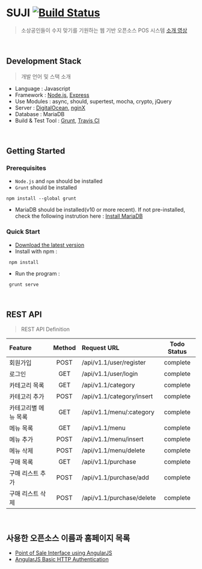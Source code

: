 

# SUJI [![Build Status](https://travis-ci.org/naver-d2-suji/suji.svg)](https://travis-ci.org/naver-d2-suji/suji)
> 소상공인들이 수지 맞기를 기원하는 웹 기반 오픈소스 POS 시스템
> [소개 영상](https://youtu.be/l0Vc1MUqqkE)

&nbsp;

## Development Stack
> 개발 언어 및 스택 소개

- Language : Javascript
- Framework : [Node.js](https://nodejs.org/), [Express](http://expressjs.com/)
- Use Modules : async, should, supertest, mocha, crypto, jQuery
- Server : [DigitalOcean](https://www.digitalocean.com/), [nginX](http://nginx.org/)
- Database : MariaDB
- Build & Test Tool : [Grunt](http://gruntjs.com/), [Travis CI](https://travis-ci.com/)


&nbsp;
## Getting Started
### Prerequisites
- `Node.js` and `npm` should be installed
- `Grunt` should be installed
```shell
npm install --global grunt
```
- MariaDB should be installed(v10 or more recent). If not pre-installed, check the following instrution here : [Install MariaDB](https://www.vultr.com/docs/install-mariadb-on-ubuntu-14-04)

### Quick Start
- [Download the latest version](https://github.com/naver-d2-suji/suji/archive/develop.zip)
- Install with npm :
```shell
 npm install
```
- Run the program :
```shell
 grunt serve
```

&nbsp;
## REST API
> REST API Definition

| Feature |	Method	| Request URL | Todo Status |
| :------------ |	:-------:	| :-----------------| :--------: |
| 회원가입 |	POST	| /api/v1.1/user/register | complete |
| 로그인 |	GET	| /api/v1.1/user/login | complete |
| 카테고리 목록 |	GET	| /api/v1.1/category | complete |
| 카테고리 추가 |	POST	| /api/v1.1/category/insert | complete |
| 카테고리별 메뉴 목록 |	GET	| /api/v1.1/menu/:category | complete |
| 메뉴 목록 |	GET	| /api/v1.1/menu | complete |
| 메뉴 추가 |	POST	| /api/v1.1/menu/insert | complete |
| 메뉴 삭제 |	POST	| /api/v1.1/menu/delete | complete |
| 구매 목록 |	GET	| /api/v1.1/purchase | complete |
| 구매 리스트 추가 |	POST	| /api/v1.1/purchase/add | complete |
| 구매 리스트 삭제 |	POST	| /api/v1.1/purchase/delete | complete |


&nbsp;
## 사용한 오픈소스 이름과 홈페이지 목록
- [Point of Sale Interface using AngularJS](http://codepen.io/fatihbs/pen/HufEx)
- [AngularJS Basic HTTP Authentication](https://github.com/cornflourblue/angular-authentication-example)



